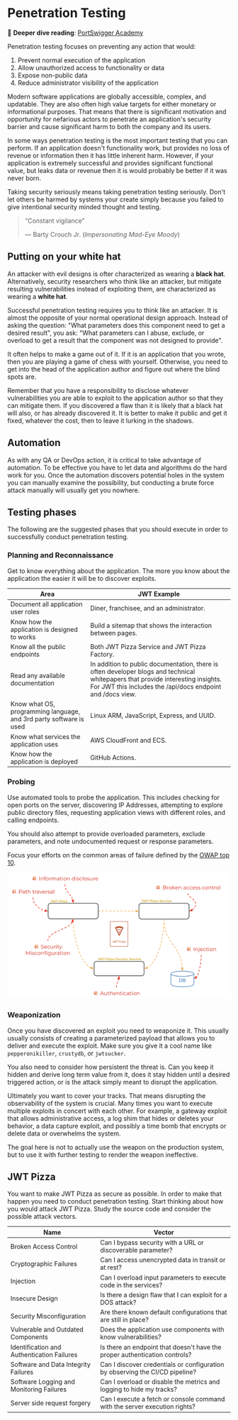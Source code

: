 # Penetration Testing

📖 **Deeper dive reading**: [PortSwigger Academy](https://portswigger.net/web-security/all-topics)

Penetration testing focuses on preventing any action that would:

1. Prevent normal execution of the application
1. Allow unauthorized access to functionality or data
1. Expose non-public data
1. Reduce administrator visibility of the application

Modern software applications are globally accessible, complex, and updatable. They are also often high value targets for either monetary or informational purposes. That means that there is significant motivation and opportunity for nefarious actors to penetrate an application's security barrier and cause significant harm to both the company and its users.

In some ways penetration testing is the most important testing that you can perform. If an application doesn't functionality work, but provides no loss of revenue or information then it has little inherent harm. However, if your application is extremely successful and provides significant functional value, but leaks data or revenue then it is would probably be better if it was never born.

Taking security seriously means taking penetration testing seriously. Don't let others be harmed by systems your create simply because you failed to give intentional security minded thought and testing.

> “Constant vigilance”
>
> — Barty Crouch Jr. (_Impersonating Mad-Eye Moody_)

## Putting on your white hat

An attacker with evil designs is ofter characterized as wearing a **black hat**. Alternatively, security researchers who think like an attacker, but mitigate resulting vulnerabilities instead of exploiting them, are characterized as wearing a **white hat**.

Successful penetration testing requires you to think like an attacker. It is almost the opposite of your normal operational design approach. Instead of asking the question: "What parameters does this component need to get a desired result", you ask: "What parameters can I abuse, exclude, or overload to get a result that the component was not designed to provide".

It often helps to make a game out of it. If it is an application that you wrote, then you are playing a game of chess with yourself. Otherwise, you need to get into the head of the application author and figure out where the blind spots are.

Remember that you have a responsibility to disclose whatever vulnerabilities you are able to exploit to the application author so that they can mitigate them. If you discovered a flaw than it is likely that a black hat will also, or has already discovered it. It is better to make it public and get it fixed, whatever the cost, then to leave it lurking in the shadows.

## Automation

As with any QA or DevOps action, it is critical to take advantage of automation. To be effective you have to let data and algorithms do the hard work for you. Once the automation discovers potential holes in the system you can manually examine the possibility, but conducting a brute force attack manually will usually get you nowhere.

## Testing phases

The following are the suggested phases that you should execute in order to successfully conduct penetration testing.

### Planning and Reconnaissance

Get to know everything about the application. The more you know about the application the easier it will be to discover exploits.

| Area                                                               | JWT Example                                                                                                                                                                                   |
| ------------------------------------------------------------------ | --------------------------------------------------------------------------------------------------------------------------------------------------------------------------------------------- |
| Document all application user roles                                | Diner, franchisee, and an administrator.                                                                                                                                                      |
| Know how the application is designed to works                      | Build a sitemap that shows the interaction between pages.                                                                                                                                     |
| Know all the public endpoints                                      | Both JWT Pizza Service and JWT Pizza Factory.                                                                                                                                                 |
| Read any available documentation                                   | In addition to public documentation, there is often developer blogs and technical whitepapers that provide interesting insights. For JWT this includes the /api/docs endpoint and /docs view. |
| Know what OS, programming language, and 3rd party software is used | Linux ARM, JavaScript, Express, and UUID.                                                                                                                                                     |
| Know what services the application uses                            | AWS CloudFront and ECS.                                                                                                                                                                       |
| Know how the application is deployed                               | GitHub Actions.                                                                                                                                                                               |

### Probing

Use automated tools to probe the application. This includes checking for open ports on the server, discovering IP Addresses, attempting to explore public directory files, requesting application views with different roles, and calling endpoints.

You should also attempt to provide overloaded parameters, exclude parameters, and note undocumented request or response parameters.

Focus your efforts on the common areas of failure defined by the [OWAP top 10](../owaspTop10/owaspTop10.md).

![alt text](penetrationTesting.png)

### Weaponization

Once you have discovered an exploit you need to weaponize it. This usually usually consists of creating a parameterized payload that allows you to deliver and execute the exploit. Make sure you give it a cool name like `pepperonikiller`, `crustydb`, or `jwtsucker`.

You also need to consider how persistent the threat is. Can you keep it hidden and derive long term value from it, does it stay hidden until a desired triggered action, or is the attack simply meant to disrupt the application.

Ultimately you want to cover your tracks. That means disrupting the observability of the system is crucial. Many times you want to execute multiple exploits in concert with each other. For example, a gateway exploit that allows administrative access, a log shim that hides or deletes your behavior, a data capture exploit, and possibly a time bomb that encrypts or delete data or overwhelms the system.

The goal here is not to actually use the weapon on the production system, but to use it with further testing to render the weapon ineffective.

## JWT Pizza

You want to make JWT Pizza as secure as possible. In order to make that happen you need to conduct penetration testing. Start thinking about how you would attack JWT Pizza. Study the source code and consider the possible attack vectors.

| Name                                       | Vector                                                                       |
| ------------------------------------------ | ---------------------------------------------------------------------------- |
| Broken Access Control                      | Can I bypass security with a URL or discoverable parameter?                  |
| Cryptographic Failures                     | Can I access unencrypted data in transit or at rest?                         |
| Injection                                  | Can I overload input parameters to execute code in the services?             |
| Insecure Design                            | Is there a design flaw that I can exploit for a DOS attack?                  |
| Security Misconfiguration                  | Are there known default configurations that are still in place?              |
| Vulnerable and Outdated Components         | Does the application use components with know vulnerabilities?               |
| Identification and Authentication Failures | Is there an endpoint that doesn't have the proper authentication controls?   |
| Software and Data Integrity Failures       | Can I discover credentials or configuration by observing the CI/CD pipeline? |
| Software Logging and Monitoring Failures   | Can I overload or disable the metrics and logging to hide my tracks?         |
| Server side request forgery                | Can I execute a fetch or console command with the server execution rights?   |
